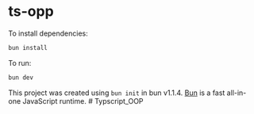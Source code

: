 # ts-opp

To install dependencies:

```bash
bun install
```

To run:

```bash
bun dev
```

This project was created using `bun init` in bun v1.1.4. [Bun](https://bun.sh) is a fast all-in-one JavaScript runtime.
#   T y p s c r i p t _ O O P  
 